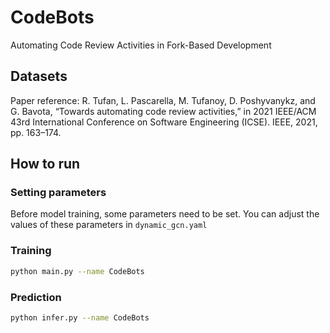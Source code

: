 # CodeBots
Automating Code Review Activities in Fork-Based Development

Datasets
----------
Paper reference: R. Tufan, L. Pascarella, M. Tufanoy, D. Poshyvanykz, and G. Bavota, “Towards automating code review activities,” in 2021 IEEE/ACM 43rd International Conference on Software Engineering (ICSE). IEEE, 2021, pp. 163–174. 

How to run
----------
### Setting parameters
Before model training, some parameters need to be set. 
You can adjust the values of these parameters in ```dynamic_gcn.yaml```
### Training
``` bash
python main.py --name CodeBots
```
### Prediction
``` bash
python infer.py --name CodeBots
```

